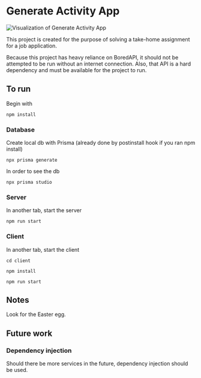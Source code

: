 # Generate Activity App

<img src="https://i.imgur.com/I8L3hB3.png" alt="Visualization of Generate Activity App">


This project is created for the purpose of solving a take-home assignment for a job application.

Because this project has heavy reliance on BoredAPI, it should not be attempted to be run without an internet connection.
Also, that API is a hard dependency and must be available for the project to run.



## To run

Begin with

``
npm install
``


### Database
Create local db with Prisma (already done by postinstall hook if you ran npm install)

``
npx prisma generate
``

In order to see the db

``
npx prisma studio
``

### Server

In another tab, start the server

``
npm run start
``

### Client

In another tab, start the client

``
cd client
``

``
npm install
``

``
npm run start
``


## Notes

Look for the Easter egg.

## Future work

### Dependency injection
Should there be more services in the future, dependency injection should be used.

